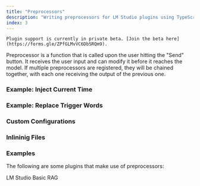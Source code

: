 ```yaml
---
title: "Preprocessors"
description: "Writing preprocessors for LM Studio plugins using TypeScript"
index: 3
---
```


```lms_private_beta
Plugin support is currently in private beta. [Join the beta here](https://forms.gle/ZPfGLMvVC6DbSRQm9).
```

Preprocessor is a function that is called upon the user hitting the "Send" button. It receives the user input and can modify it before it reaches the model. If multiple preprocessors are registered, they will be chained together, with each one receiving the output of the previous one.

### Example: Inject Current Time

### Example: Replace Trigger Words

### Custom Configurations

### Inlininig Files

### Examples

The following are some plugins that make use of preprocessors:

LM Studio Basic RAG
